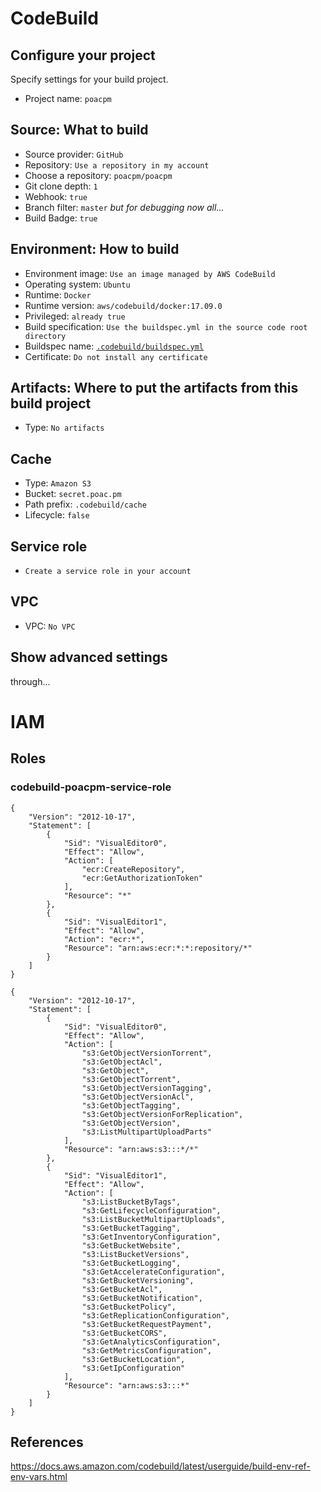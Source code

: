 # CodeBuild

## Configure your project
Specify settings for your build project.

* Project name: `poacpm`


## Source: What to build

* Source provider: `GitHub`
* Repository: `Use a repository in my account`
* Choose a repository: `poacpm/poacpm`
* Git clone depth: `1`
* Webhook: `true`
* Branch filter: `master` *but for debugging now all...*
* Build Badge: `true`


## Environment: How to build

* Environment image: `Use an image managed by AWS CodeBuild`
* Operating system: `Ubuntu`
* Runtime: `Docker`
* Runtime version: `aws/codebuild/docker:17.09.0`
* Privileged: `already true`
* Build specification: `Use the buildspec.yml in the source code root directory`
* Buildspec name: [`.codebuild/buildspec.yml`](buildspec.yml)
* Certificate: `Do not install any certificate`


## Artifacts: Where to put the artifacts from this build project

* Type: `No artifacts`


## Cache

* Type: `Amazon S3`
* Bucket: `secret.poac.pm`
* Path prefix: `.codebuild/cache`
* Lifecycle: `false`


## Service role

* `Create a service role in your account`


## VPC

* VPC: `No VPC`


## Show advanced settings
through...

# IAM
## Roles
### codebuild-poacpm-service-role
```json:AmazonECR_FullAccess
{
    "Version": "2012-10-17",
    "Statement": [
        {
            "Sid": "VisualEditor0",
            "Effect": "Allow",
            "Action": [
                "ecr:CreateRepository",
                "ecr:GetAuthorizationToken"
            ],
            "Resource": "*"
        },
        {
            "Sid": "VisualEditor1",
            "Effect": "Allow",
            "Action": "ecr:*",
            "Resource": "arn:aws:ecr:*:*:repository/*"
        }
    ]
}
```
```json:AmazonS3_ReadOnly
{
    "Version": "2012-10-17",
    "Statement": [
        {
            "Sid": "VisualEditor0",
            "Effect": "Allow",
            "Action": [
                "s3:GetObjectVersionTorrent",
                "s3:GetObjectAcl",
                "s3:GetObject",
                "s3:GetObjectTorrent",
                "s3:GetObjectVersionTagging",
                "s3:GetObjectVersionAcl",
                "s3:GetObjectTagging",
                "s3:GetObjectVersionForReplication",
                "s3:GetObjectVersion",
                "s3:ListMultipartUploadParts"
            ],
            "Resource": "arn:aws:s3:::*/*"
        },
        {
            "Sid": "VisualEditor1",
            "Effect": "Allow",
            "Action": [
                "s3:ListBucketByTags",
                "s3:GetLifecycleConfiguration",
                "s3:ListBucketMultipartUploads",
                "s3:GetBucketTagging",
                "s3:GetInventoryConfiguration",
                "s3:GetBucketWebsite",
                "s3:ListBucketVersions",
                "s3:GetBucketLogging",
                "s3:GetAccelerateConfiguration",
                "s3:GetBucketVersioning",
                "s3:GetBucketAcl",
                "s3:GetBucketNotification",
                "s3:GetBucketPolicy",
                "s3:GetReplicationConfiguration",
                "s3:GetBucketRequestPayment",
                "s3:GetBucketCORS",
                "s3:GetAnalyticsConfiguration",
                "s3:GetMetricsConfiguration",
                "s3:GetBucketLocation",
                "s3:GetIpConfiguration"
            ],
            "Resource": "arn:aws:s3:::*"
        }
    ]
}
```

## References
https://docs.aws.amazon.com/codebuild/latest/userguide/build-env-ref-env-vars.html

